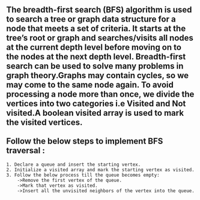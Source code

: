 The breadth-first search (BFS) algorithm is used to search a tree or graph data structure for a node that meets a set of criteria. It starts at the tree’s root or graph and searches/visits all nodes at the current depth level before moving on to the nodes at the next depth level. Breadth-first search can be used to solve many problems in graph theory.Graphs may contain cycles, so we may come to the same node again. To avoid processing a node more than once, we divide the vertices into two categories i.e Visited and Not visited.A boolean visited array is used to mark the visited vertices.
<br/>
<br/>
Follow the below steps to implement BFS traversal :
---------------------------------------------------
    1. Declare a queue and insert the starting vertex.
    2. Initialize a visited array and mark the starting vertex as visited.
    3. Follow the below process till the queue becomes empty:
        ->Remove the first vertex of the queue.
        ->Mark that vertex as visited.
        ->Insert all the unvisited neighbors of the vertex into the queue.

